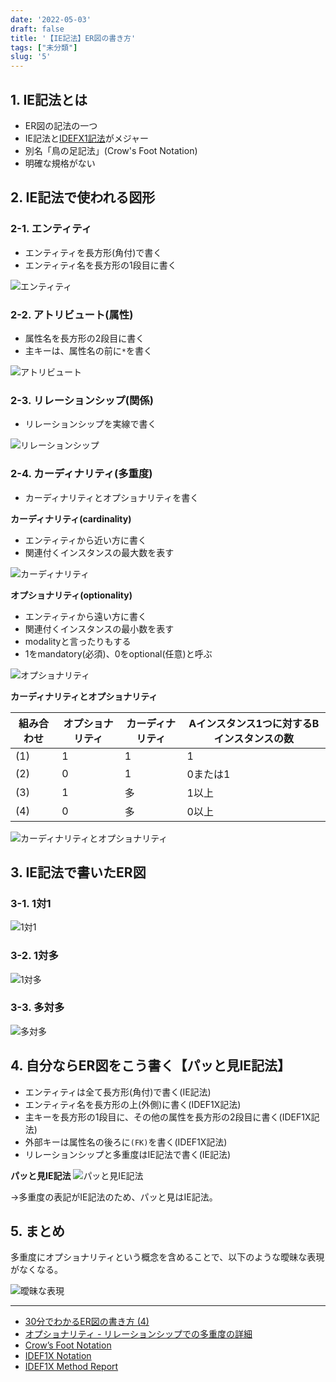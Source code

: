 ```yaml
---
date: '2022-05-03'
draft: false
title: '【IE記法】ER図の書き方'
tags: ["未分類"]
slug: '5'
---
```


## 1. IE記法とは
- ER図の記法の一つ
- IE記法と[IDEFX1記法](https://www.idef.com/idef1x-data-modeling-method/)がメジャー
- 別名「鳥の足記法」(Crow's Foot Notation)
- 明確な規格がない

## 2. IE記法で使われる図形
### 2-1. エンティティ
- エンティティを長方形(角付)で書く
- エンティティ名を長方形の1段目に書く

![エンティティ](images/1.png)

### 2-2. アトリビュート(属性)
- 属性名を長方形の2段目に書く
- 主キーは、属性名の前に``*``を書く

![アトリビュート](images/2.png)

### 2-3. リレーションシップ(関係)
- リレーションシップを実線で書く

![リレーションシップ](images/3.png)

### 2-4. カーディナリティ(多重度)
- カーディナリティとオプショナリティを書く

**カーディナリティ(cardinality)**

- エンティティから近い方に書く
- 関連付くインスタンスの最大数を表す

![カーディナリティ](images/4.png)

**オプショナリティ(optionality)**

- エンティティから遠い方に書く
- 関連付くインスタンスの最小数を表す
- modalityと言ったりもする
- 1をmandatory(必須)、0をoptional(任意)と呼ぶ

![オプショナリティ](images/5.png)

**カーディナリティとオプショナリティ**

|組み合わせ  |オプショナリティ  |カーディナリティ  |Aインスタンス1つに対するBインスタンスの数  |
|---|---|---|---|
|(1)  |1  |1  |1  |
|(2)  |0  |1  |0または1  |
|(3)  |1  |多  |1以上  |
|(4)  |0  |多  |0以上  |

![カーディナリティとオプショナリティ](images/6.png)

## 3. IE記法で書いたER図
### 3-1. 1対1
![1対1](images/7.png)

### 3-2. 1対多
![1対多](images/8.png)

### 3-3. 多対多
![多対多](images/9.png)

## 4. 自分ならER図をこう書く【パッと見IE記法】
- エンティティは全て長方形(角付)で書く(IE記法)
- エンティティ名を長方形の上(外側)に書く(IDEF1X記法)
- 主キーを長方形の1段目に、その他の属性を長方形の2段目に書く(IDEF1X記法)
- 外部キーは属性名の後ろに``(FK)``を書く(IDEF1X記法)
- リレーションシップと多重度はIE記法で書く(IE記法)

**パッと見IE記法**
![パッと見IE記法](images/10.png)

→多重度の表記がIE記法のため、パッと見はIE記法。

## 5. まとめ
多重度にオプショナリティという概念を含めることで、以下のような曖昧な表現がなくなる。

![曖昧な表現](images/11.png)

___

- [30分でわかるER図の書き方 (4)](https://simply-k.hatenadiary.org/entry/20100706/1278417587)
- [オプショナリティ - リレーションシップでの多重度の詳細](https://gist.github.com/momotar/b638887741fafacfb251)
- [Crow’s Foot Notation](https://vertabelo.com/blog/crow-s-foot-notation/)
- [IDEF1X Notation](https://vertabelo.com/blog/idef1x-notation/)
- [IDEF1X Method Report](https://www.idef.com/downloads/)

